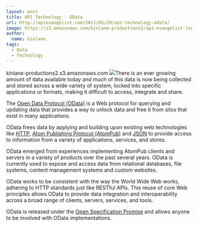 ```yaml
---
layout: post
title: API Technology - OData
url: http://apievangelist.com/2011/05/29/api-technology-odata/
image: https://s3.amazonaws.com/kinlane-productions2/api-evangelist-logos/api-evangelist-butterfly-vertical.png
author:
  name: kinlane
tags:
  - Data
  - Technology
---
```

kinlane-productions2.s3.amazonaws.com [![](http://kinlane-productions.s3.amazonaws.com/api-evangelist/OData_Protocol.png)](http://www.odata.org/ "Open Data Protocol")There is an ever growing amount of data available today and much of this data is now being collected and stored across a wide variety of system, locked into specific applications or formats, making it difficult to access, integrate and share.

The [Open Data Protocol (OData)](http://www.odata.org/ "Open Data Protocol") is a Web protocol for querying and updating data that provides a way to unlock data and free it from silos that exist in many applications.

OData frees data by applying and building upon existing web technologies like [HTTP](http://en.wikipedia.org/wiki/Hypertext_Transfer_Protocol "HTTP"), [Atom Publishing Protocol (AtomPub)](http://en.wikipedia.org/wiki/Atom_\(standard\) "Atom Publishing Protocoal") and [JSON](http://apievangelist.com/2011/01/27/api-technology-json/ "JSON") to provide access to information from a variety of applications, services, and stores.

OData emerged from experiences implementing AtomPub clients and servers in a variety of products over the past several years. OData is currently used to expose and access data from relational databases, file systems, content management systems and custom websites.

OData works to be consistent with the way the World Wide Web works, adhering to HTTP standards just like RESTful APIs. This reuse of core Web principles allows OData to provide data integration and interoperability across a broad range of clients, servers, services, and tools.

OData is released under the [Open Specification Promise](http://www.microsoft.com/interop/osp/default.mspx "Open Specification Promise") and allows anyone to be involved with OData implementations.